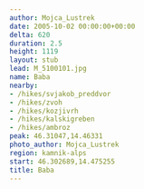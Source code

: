 ```yaml
---
author: Mojca_Lustrek
date: 2005-10-02 00:00:00+00:00
delta: 620
duration: 2.5
height: 1119
layout: stub
lead: M_5100101.jpg
name: Baba
nearby:
- /hikes/svjakob_preddvor
- /hikes/zvoh
- /hikes/kozjivrh
- /hikes/kalskigreben
- /hikes/ambroz
peak: 46.31047,14.46331
photo_author: Mojca_Lustrek
region: kamnik-alps
start: 46.302689,14.475255
title: Baba
---
```

